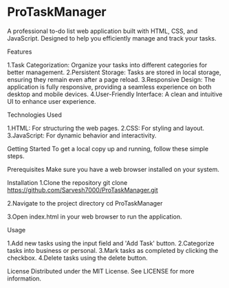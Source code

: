 # ProTaskManager
A professional to-do list web application built with HTML, CSS, and JavaScript. Designed to help you efficiently manage and track your tasks.

Features

1.Task Categorization: Organize your tasks into different categories for better management.
2.Persistent Storage: Tasks are stored in local storage, ensuring they remain even after a page reload.
3.Responsive Design: The application is fully responsive, providing a seamless experience on both desktop and mobile devices.
4.User-Friendly Interface: A clean and intuitive UI to enhance user experience.

Technologies Used

1.HTML: For structuring the web pages.
2.CSS: For styling and layout.
3.JavaScript: For dynamic behavior and interactivity.

Getting Started
To get a local copy up and running, follow these simple steps.

Prerequisites
Make sure you have a web browser installed on your system.

Installation
1.Clone the repository
git clone https://github.com/Sarvesh7000/ProTaskManager.git

2.Navigate to the project directory
cd ProTaskManager

3.Open index.html in your web browser to run the application.

Usage

1.Add new tasks using the input field and 'Add Task' button.
2.Categorize tasks into business or personal.
3.Mark tasks as completed by clicking the checkbox.
4.Delete tasks using the delete button.

License
Distributed under the MIT License. See LICENSE for more information.



